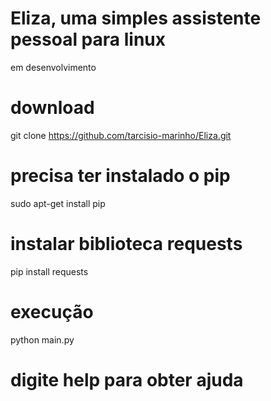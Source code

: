 # Eliza, uma simples assistente pessoal para linux 
em desenvolvimento

# download
git clone https://github.com/tarcisio-marinho/Eliza.git

# precisa ter instalado o pip

sudo apt-get install pip

# instalar biblioteca requests
pip install requests

# execução
python main.py


# digite help para obter ajuda
